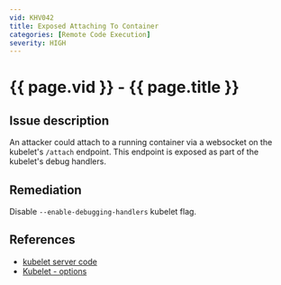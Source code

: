 ```yaml
---
vid: KHV042
title: Exposed Attaching To Container
categories: [Remote Code Execution]
severity: HIGH
---
```


# {{ page.vid }} - {{ page.title }}

## Issue description

An attacker could attach to a running container via a websocket on the kubelet's `/attach` endpoint. This endpoint is exposed as part of the kubelet's debug handlers.

## Remediation

Disable `--enable-debugging-handlers` kubelet flag.

## References

- [kubelet server code](https://github.com/kubernetes/kubernetes/blob/4a6935b31fcc4d1498c977d90387e02b6b93288f/pkg/kubelet/server/server.go)
- [Kubelet - options](https://kubernetes.io/docs/reference/command-line-tools-reference/kubelet/#options)